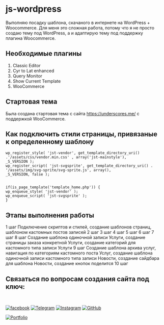 # js-wordpress

Выполняю посадку шаблона, скачаного в интернете на WordPress + Woocommerce. Для меня это сложная работа, потому что я не просто создаю тему под WordPress, а и адаптирую тему под поддержку плагина Woocommerce.

## Необходимые плагины

1. Classic Editor
2. Cyr to Lat enhanced
3. Query Monitor
4. Show Current Template
5. WooCommerce

## Стартовая тема

Была создана стартовая тема с сайта https://underscores.me/ c поддержкой WooCommerce. 

## Как подключить стили страницы, привязаные к определенному шаблону 

```
wp_register_style( 'jst-vendor', get_template_directory_uri() .'/assets/css/vendor.min.css' , array('jst-mainstyle'),
_S_VERSION );
wp_register_script( 'jst-svgsprite', get_template_directory_uri() . '/assets/img/svg-sprite/svg-sprite.js', array(),
_S_VERSION, false );


if(is_page_template('template_home.php')) {
wp_enqueue_style( 'jst-vendor' );
wp_enqueue_script( 'jst-svgsprite' );
}
```

## Этапы выполнения работы

1 шаг Подключение скриптов и стилей, создание шаблонов страниц, шаблоном кастомных постов записей
2 шаг
3 шаг
4 шаг
5 шаг
6 шаг
7 шаг
8 шаг Создание шаблона одиночной записи Услуги, создание страницы заказа конкретной Услуги, создание категорий для кастомного типа записи Услуги
9 шаг Создание шаблона архива услуг, навигация по категориям кастомного поста Услуг, создание шаблона одиночной записи кастомного типа записи Новости, создание сайдбара для шаблона Новости, создание кнопок поделится 
10 шаг

## Связаться по вопросам создания сайта под ключ:
<br>

[![facebook](https://img.shields.io/badge/-Facebook-1877F2?style=for-the-badge&logo=Figma&logoColor=eeffff)](https://www.facebook.com/frontendercode)
[![Telegram](https://img.shields.io/badge/-Telegram-26A5E4?style=for-the-badge&logo=Telegram&logoColor=eeffff)](https://t.me/frontendcoder)
[![Instagram](https://img.shields.io/badge/-Instagram-E4405F?style=for-the-badge&logo=Instagram&logoColor=eeffff)](https://www.instagram.com/frontendercode/?hl=ru)
[![GitHub](https://img.shields.io/badge/-GitHub-181717?style=for-the-badge&logo=GitHub&logoColor=eeffff)](https://github.com/frontend-coder)



[![Portfolio](https://img.shields.io/badge/-Портфолио-181717?style=for-the-badge&logo=Internet-Archive&logoColor=eeffff)](https://frontend-coder.github.io)

